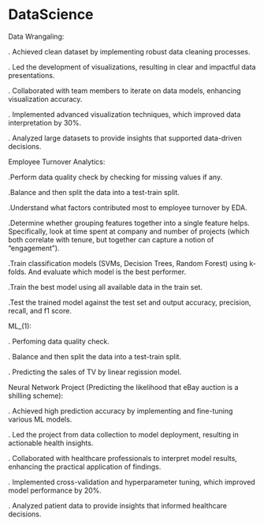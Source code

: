 # DataScience
Data Wrangaling:

. Achieved clean dataset by implementing robust data cleaning processes.

. Led the development of visualizations, resulting in clear and impactful data presentations.

. Collaborated with team members to iterate on data models, enhancing visualization accuracy.

. Implemented advanced visualization techniques, which improved data interpretation by 30%.

. Analyzed large datasets to provide insights that supported data-driven decisions.



Employee Turnover Analytics:

.Perform data quality check by checking for missing values if any.

.Balance and then split the data into a test-train split.

.Understand what factors contributed most to employee turnover by EDA.

.Determine whether grouping features together into a single feature helps. Specifically, look at time spent at company and number of projects (which both correlate with tenure, but together can capture a notion of “engagement”).

.Train classification models (SVMs, Decision Trees, Random Forest) using k-folds. And evaluate which model is the best performer.

.Train the best model using all available data in the train set.

.Test the trained model against the test set and output accuracy, precision, recall, and f1 score.


ML_(1):

. Perfoming data quality check.

. Balance and then split the data into a test-train split.

. Predicting the sales of TV by linear regission model.


Neural Network Project (Predicting the likelihood that eBay auction is a shilling scheme):

. Achieved high prediction accuracy by implementing and fine-tuning various ML models.

. Led the project from data collection to model deployment, resulting in actionable health insights.

. Collaborated with healthcare professionals to interpret model results, enhancing the practical application of findings.

. Implemented cross-validation and hyperparameter tuning, which improved model performance by 20%.

. Analyzed patient data to provide insights that informed healthcare decisions.



